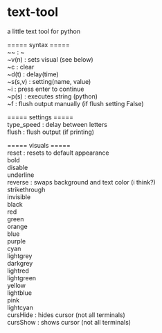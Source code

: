 # text-tool
a little text tool for python

===== syntax =====<br />
~~         : ~<br />
~v(n)      : sets visual (see below)<br />
~c         : clear<br />
~d(t)      : delay(time)<br />
~s(s,v)    : setting(name, value)<br />
~i         : press enter to continue<br />
~p(s)      : executes string (python)<br />
~f         : flush output manually (if flush setting False)<br />

===== settings =====<br />
type_speed : delay between letters<br />
flush      : flush output (if printing)<br />

===== visuals =====<br />
reset      : resets to default appearance<br />
bold<br />
disable<br />
underline<br />
reverse    : swaps background and text color (i think?)<br />
strikethrough<br />
invisible<br />
black<br />
red<br />
green<br />
orange<br />
blue<br />
purple<br />
cyan<br />
lightgrey<br />
darkgrey<br />
lightred<br />
lightgreen<br />
yellow<br />
lightblue<br />
pink<br />
lightcyan<br />
cursHide   : hides cursor (not all terminals)<br />
cursShow   : shows cursor (not all terminals)<br />

